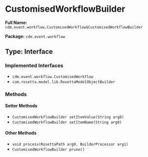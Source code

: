# CustomisedWorkflowBuilder

**Full Name:** `cdm.event.workflow.CustomisedWorkflow$CustomisedWorkflowBuilder`

**Package:** `cdm.event.workflow`

## Type: Interface

### Implemented Interfaces

- `cdm.event.workflow.CustomisedWorkflow`
- `com.rosetta.model.lib.RosettaModelObjectBuilder`

### Methods

#### Setter Methods

- `CustomisedWorkflowBuilder setItemValue(String arg0)`
- `CustomisedWorkflowBuilder setItemName(String arg0)`

#### Other Methods

- `void process(RosettaPath arg0, BuilderProcessor arg1)`
- `CustomisedWorkflowBuilder prune()`


